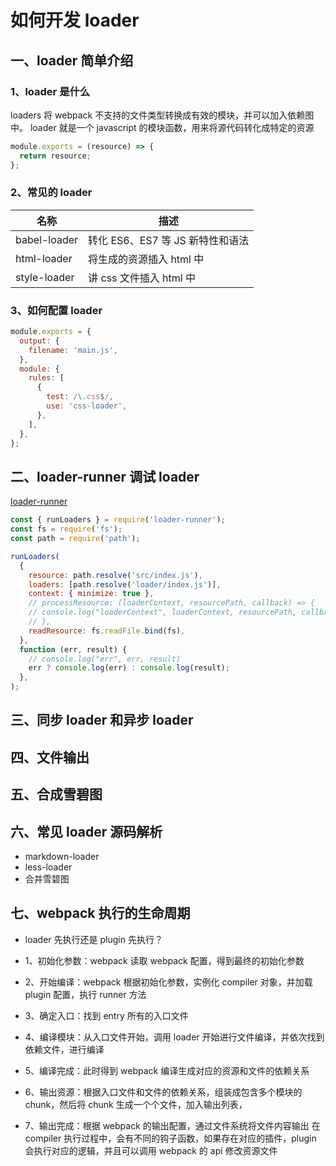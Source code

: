 # 如何开发 loader

## 一、loader 简单介绍

### 1、loader 是什么

loaders 将 webpack 不支持的文件类型转换成有效的模块，并可以加入依赖图中。
loader 就是一个 javascript 的模块函数，用来将源代码转化成特定的资源

```js
module.exports = (resource) => {
  return resource;
};
```

### 2、常见的 loader

| 名称         | 描述                             |
| ------------ | -------------------------------- |
| babel-loader | 转化 ES6、ES7 等 JS 新特性和语法 |
| html-loader  | 将生成的资源插入 html 中         |
| style-loader | 讲 css 文件插入 html 中          |

### 3、如何配置 loader

```js
module.exports = {
  output: {
    filename: 'main.js',
  },
  module: {
    rules: [
      {
        test: /\.css$/,
        use: 'css-loader',
      },
    ],
  },
};
```

## 二、loader-runner 调试 loader

[loader-runner](https://github.com/webpack/loader-runner)

```js
const { runLoaders } = require('loader-runner');
const fs = require('fs');
const path = require('path');

runLoaders(
  {
    resource: path.resolve('src/index.js'),
    loaders: [path.resolve('loader/index.js')],
    context: { minimize: true },
    // processResource: (loaderContext, resourcePath, callback) => {
    // console.log("loaderContext", loaderContext, resourcePath, callback)
    // },
    readResource: fs.readFile.bind(fs),
  },
  function (err, result) {
    // console.log("err", err, result)
    err ? console.log(err) : console.log(result);
  },
);
```

## 三、同步 loader 和异步 loader

## 四、文件输出

## 五、合成雪碧图

## 六、常见 loader 源码解析

- markdown-loader
- less-loader
- 合并雪碧图

## 七、webpack 执行的生命周期

- loader 先执行还是 plugin 先执行？

- 1、初始化参数：webpack 读取 webpack 配置，得到最终的初始化参数
- 2、开始编译：webpack 根据初始化参数，实例化 compiler 对象，并加载 plugin 配置，执行 runner 方法
- 3、确定入口：找到 entry 所有的入口文件
- 4、编译模块：从入口文件开始，调用 loader 开始进行文件编译，并依次找到依赖文件，进行编译
- 5、编译完成：此时得到 webpack 编译生成对应的资源和文件的依赖关系
- 6、输出资源：根据入口文件和文件的依赖关系，组装成包含多个模块的 chunk，然后将 chunk 生成一个个文件，加入输出列表，
- 7、输出完成：根据 webpack 的输出配置，通过文件系统将文件内容输出
  在 compiler 执行过程中，会有不同的钩子函数，如果存在对应的插件，plugin 会执行对应的逻辑，并且可以调用 webpack 的 api 修改资源文件
